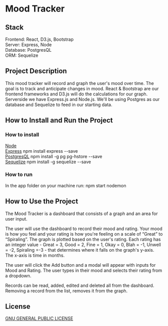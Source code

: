 # Mood Tracker

## Stack
Frontend: React, D3.js, Bootstrap <br>
Server: Express, Node <br>
Database: PostgresQL <br>
ORM: Sequelize

## Project Description
This mood tracker will record and graph the user's mood over time. The goal is to track and anticipate changes in mood. React & Bootstrap are our frontend frameworks and D3.js will do the calculations for our graph. Serverside we have Express.js and Node.js. We'll be using Postgres as our database and Sequelize to feed in our starting data.

## How to Install and Run the Project

### How to install
[Node](https://nodejs.org/en/download/)<br>
[Express](https://expressjs.com/) npm install express --save<br>
[PostgresQL](https://www.postgresql.org/download/) npm install -g pg pg-hstore --save<br>
[Sequelize](https://sequelize.org/docs/v6/getting-started/) npm install -g sequelize --save<br>

### How to run
In the app folder on your machine run:
npm start
nodemon

## How to Use the Project
The Mood Tracker is a dashboard that consists of a graph and an area for user input.

The user will use the dashboard to record their mood and rating. Your mood is how you feel and your rating is how you're feeling on a scale of “Great” to “Spiraling”. The graph is plotted based on the user's rating. Each rating has an integer value - Great = 3, Good = 2, Fine = 1, Okay = 0, Blah = -1, Unwell = -2, Spiraling =-3 - that determines where it falls on the graph's y-axis. The x-axis is time in months.

The user will click the Add button and a modal will appear with inputs for Mood and Rating. The user types in their mood and selects their rating from a dropdown.

Records can be read, added, edited and deleted all from the dashboard. Removing a record from the list, removes it from the graph.

## License
[GNU GENERAL PUBLIC LICENSE](LICENSE)